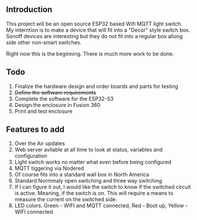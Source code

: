 ## Introduction
This project will be an open source ESP32 based Wifi MQTT light switch. My interntion is to make a device that will fit into a "Decor" style switch box. Sonoff devices are interesting but they do not fit into a regular box allong side other non-smart switches. 

Right now this is the beginning. There is much more work to be done.

## Todo
1. Finalize the hardware design and order boards and parts for testing
2. ~~Define the software requirements~~
3. Complete the software for the ESP32-S3
4. Design the enclosure in Fusion 360
5. Print and test enclosure

## Features to add
1. Over the Air updates
2. Web server avilable at all time to look at status, variables and configuration
3. Light switch works no matter what even before being configured
4. MQTT tiggering via Nodered
5. Of course fits into a standard wall box in North America
6. Standard Normmaly open switching and three way switching
7. If I can figure it out, I would like the switch to know if the switched circuit is active. Meaning, if the switch is on. This will require a means to measure the current on the switched side.
8. LED colors. Green - WIFI and MQTT connected, Red - Boot up, Yellow - WIFI connected
